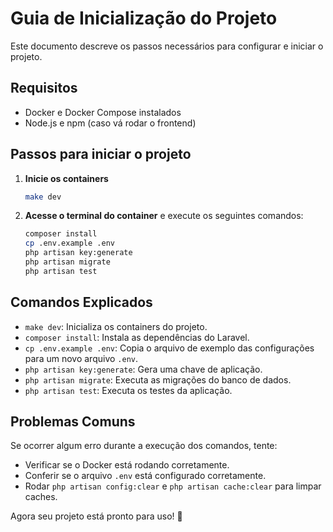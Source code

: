 # Guia de Inicialização do Projeto

Este documento descreve os passos necessários para configurar e iniciar o projeto.

## Requisitos
- Docker e Docker Compose instalados
- Node.js e npm (caso vá rodar o frontend)

## Passos para iniciar o projeto

1. **Inicie os containers**
   ```sh
   make dev
   ```

2. **Acesse o terminal do container** e execute os seguintes comandos:
   ```sh
   composer install
   cp .env.example .env
   php artisan key:generate
   php artisan migrate
   php artisan test
   ```

## Comandos Explicados
- `make dev`: Inicializa os containers do projeto.
- `composer install`: Instala as dependências do Laravel.
- `cp .env.example .env`: Copia o arquivo de exemplo das configurações para um novo arquivo `.env`.
- `php artisan key:generate`: Gera uma chave de aplicação.
- `php artisan migrate`: Executa as migrações do banco de dados.
- `php artisan test`: Executa os testes da aplicação.

## Problemas Comuns
Se ocorrer algum erro durante a execução dos comandos, tente:
- Verificar se o Docker está rodando corretamente.
- Conferir se o arquivo `.env` está configurado corretamente.
- Rodar `php artisan config:clear` e `php artisan cache:clear` para limpar caches.

Agora seu projeto está pronto para uso! 🚀

